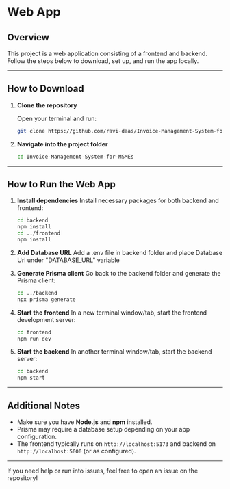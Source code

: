 # Web App

## Overview
This project is a web application consisting of a frontend and backend. Follow the steps below to download, set up, and run the app locally.

---

## How to Download

1. **Clone the repository**

   Open your terminal and run:  
   ```bash
   git clone https://github.com/ravi-daas/Invoice-Management-System-for-MSMEs

2. **Navigate into the project folder**

   ```bash
   cd Invoice-Management-System-for-MSMEs
   ```

---

## How to Run the Web App

1. **Install dependencies**
   Install necessary packages for both backend and frontend:

   ```bash
   cd backend
   npm install
   cd ../frontend
   npm install
   ```

2. **Add Database URL**
   Add a .env file in backend folder and place Database Url under "DATABASE_URL" variable

3. **Generate Prisma client**
   Go back to the backend folder and generate the Prisma client:

   ```bash
   cd ../backend
   npx prisma generate
   ```

4. **Start the frontend**
   In a new terminal window/tab, start the frontend development server:

   ```bash
   cd frontend
   npm run dev
   ```

5. **Start the backend**
   In another terminal window/tab, start the backend server:

   ```bash
   cd backend
   npm start
   ```

---

## Additional Notes

* Make sure you have **Node.js** and **npm** installed.
* Prisma may require a database setup depending on your app configuration.
* The frontend typically runs on `http://localhost:5173` and backend on `http://localhost:5000` (or as configured).

---

If you need help or run into issues, feel free to open an issue on the repository!
